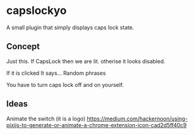 # capslockyo
A small plugin that simply displays caps lock state.

## Concept

Just this.
If CapsLock then we are lit.
otherise it looks disabled.

If it is clicked
It says...
Random phrases

You have to turn caps lock off and on yourself.

## Ideas

Animate the switch (it is a logo)
https://medium.com/hackernoon/using-pixijs-to-generate-or-animate-a-chrome-extension-icon-cad2d5ff40c9


